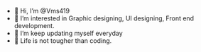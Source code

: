 - 👋 Hi, I’m @Vms419
- 👀 I’m interested in Graphic designing, UI designing, Front end development.
- 🌱 I’m keep updating myself everyday
- 💞 Life is not tougher than coding.

<!---
Vms419/Vms419 is a ✨ special ✨ repository because its `README.md` (this file) appears on your GitHub profile.
You can click the Preview link to take a look at your changes.
--->
